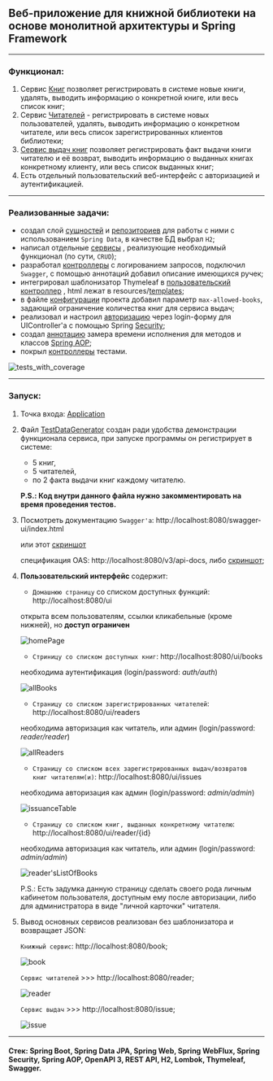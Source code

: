 ## Веб-приложение для книжной библиотеки на основе монолитной архитектуры и Spring Framework

---

### Функционал: 

1. Сервис [Книг](https://github.com/MikhailAkulov/BookLibrary_Spring_Framework_Monolith/blob/main/src/main/java/ru/gb/myspringdemo/service/BookService.java) 
позволяет регистрировать в системе новые книги, удалять, выводить информацию о конкретной книге, или весь список книг;
2. Сервис [Читателей](https://github.com/MikhailAkulov/BookLibrary_Spring_Framework_Monolith/blob/main/src/main/java/ru/gb/myspringdemo/service/ReaderService.java) -
регистрировать в системе новых пользователей, удалять, выводить информацию о конкретном читателе, или весь список зарегистрированных клиентов библиотеки;
3. [Сервис выдач книг](https://github.com/MikhailAkulov/BookLibrary_Spring_Framework_Monolith/blob/main/src/main/java/ru/gb/myspringdemo/service/IssueService.java) 
позволяет регистрировать факт выдачи книги читателю и её возврат, выводить информацию о выданных книгах конкретному клиенту, или весь список выданных книг;
4. Есть отдельный пользовательский веб-интерфейс с авторизацией и аутентификацией.

---

### Реализованные задачи:
* создал слой [сущностей](https://github.com/MikhailAkulov/BookLibrary_Spring_Framework_Monolith/tree/main/src/main/java/ru/gb/myspringdemo/model) 
и [репозиториев](https://github.com/MikhailAkulov/BookLibrary_Spring_Framework_Monolith/tree/main/src/main/java/ru/gb/myspringdemo/repository)
для работы с ними с использованием `Spring Data`, в качестве БД выбрал `H2`;
* написал отдельные [сервисы](https://github.com/MikhailAkulov/BookLibrary_Spring_Framework_Monolith/tree/main/src/main/java/ru/gb/myspringdemo/service)
, реализующие необходимый функционал (по сути, `CRUD`);
* разработал [контроллеры](https://github.com/MikhailAkulov/BookLibrary_Spring_Framework_Monolith/tree/main/src/main/java/ru/gb/myspringdemo/api)
с логированием запросов, подключил `Swagger`, с помощью аннотаций добавил описание имеющихся ручек;
* интегрировал шаблонизатор Thymeleaf в [пользовательский контроллер](https://github.com/MikhailAkulov/BookLibrary_Spring_Framework_Monolith/blob/main/src/main/java/ru/gb/myspringdemo/api/UiController.java)
, html лежат в resources/[templates](https://github.com/MikhailAkulov/BookLibrary_Spring_Framework_Monolith/tree/main/src/main/resources/templates);
* в файле [конфигурации](https://github.com/MikhailAkulov/BookLibrary_Spring_Framework_Monolith/blob/main/src/main/resources/application.yml)
проекта добавил параметр `max-allowed-books`, задающий ограничение количества книг для сервиса выдач;
* реализовал и настроил [авторизацию](https://github.com/MikhailAkulov/BookLibrary_Spring_Framework_Monolith/blob/main/src/main/java/ru/gb/myspringdemo/security/SecurityConfiguration.java)
через login-форму для UIController'а с помощью Spring [Security](https://github.com/MikhailAkulov/BookLibrary_Spring_Framework_Monolith/tree/main/src/main/java/ru/gb/myspringdemo/security);
* создал [аннотацию](https://github.com/MikhailAkulov/BookLibrary_Spring_Framework_Monolith/blob/main/src/main/java/ru/gb/myspringdemo/aspect/TimerAspect.java)
замера времени исполнения для методов и классов [Spring AOP](https://github.com/MikhailAkulov/BookLibrary_Spring_Framework_Monolith/tree/main/src/main/java/ru/gb/myspringdemo/aspect);
* покрыл [контроллеры](https://github.com/MikhailAkulov/BookLibrary_Spring_Framework_Monolith/tree/main/src/test/java/ru/gb/myspringdemo/api)
тестами.

![tests_with_coverage](image/tests_with_coverage.png)

---
### Запуск:
1. Точка входа: [Application](https://github.com/MikhailAkulov/BookLibrary_Spring_Framework_Monolith/blob/main/src/main/java/ru/gb/myspringdemo/Application.java)


2. Файл [TestDataGenerator](https://github.com/MikhailAkulov/BookLibrary_Spring_Framework_Monolith/blob/main/src/main/java/ru/gb/myspringdemo/TestDataGenerator.java)
создан ради удобства демонстрации функционала сервиса, при запуске программы он регистрирует в системе:
    * 5 книг,
    * 5 читателей,
    * по 2 факта выдачи книг каждому читателю.
   
   **P.S.: Код внутри данного файла нужно закомментировать на время проведения тестов.**


3. Посмотреть документацию `Swagger'а`: http://localhost:8080/swagger-ui/index.html
   
   или этот [скриншот](https://github.com/MikhailAkulov/BookLibrary_Spring_Framework_Monolith/blob/main/image/openApiDefinitionFullScreenshot.png)

   спецификация OAS: http://localhost:8080/v3/api-docs, либо [скриншот](https://github.com/MikhailAkulov/BookLibrary_Spring_Framework_Monolith/blob/main/image/oasFullScreenshot.png);


4. **Пользовательский интерфейс** содержит:

   * `Домашнюю страницу` со списком доступных функций: http://localhost:8080/ui
   
   открыта всем пользователям, ссылки кликабельные (кроме нижней), но **доступ ограничен**

   ![homePage](image/homePage.png)

   * `Стриницу со списком доступных книг`: http://localhost:8080/ui/books
   
   необходима аутентификация (login/password: *auth/auth*)

   ![allBooks](image/allBooks.png)

   * `Страницу со списком зарегистрированных читателей`: http://localhost:8080/ui/readers

   необходима авторизация как читатель, или админ (login/password: *reader/reader*)

   ![allReaders](image/allReaders.png)
   
   * `Страницу со списком всех зарегистрированных выдач/возвратов книг читателям(и)`: http://localhost:8080/ui/issues 
   
   необходима авторизация как админ (login/password: *admin/admin*)

   ![issuanceTable](image/issuanceTable.png)

   * `Страницу со списком книг, выданных конкретному читателю`: http://localhost:8080/ui/reader/{id}

   необходима авторизация как читатель, или админ (login/password: *admin/admin*)

   ![reader'sListOfBooks](image/reader'sListOfBooks.png)

   P.S.: Есть задумка данную страницу сделать своего рода личным кабинетом пользователя, доступным ему после авторизации, либо для администратора в виде "личной карточки" читателя.

5. Вывод основных сервисов реализован без шаблонизатора и возвращает JSON:

   `Книжный сервис`: http://localhost:8080/book;

   ![book](image/book.png)
   
   `Сервис читателей` >>> http://localhost:8080/reader;

   ![reader](image/reader.png)
   
   `Сервис выдач` >>> http://localhost:8080/issue;

   ![issue](image/issue.png)
   
---

#### Стек: Spring Boot, Spring Data JPA, Spring Web, Spring WebFlux, Spring Security, Spring AOP, OpenAPI 3, REST API, H2, Lombok, Thymeleaf, Swagger.